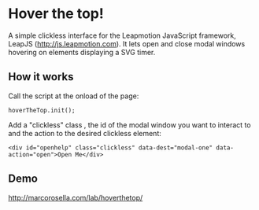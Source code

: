 Hover the top!
=============

A simple clickless interface for the Leapmotion JavaScript framework, LeapJS (http://js.leapmotion.com). It lets open and close modal windows hovering on elements displaying a SVG timer.
 

How it works
-------------------------
Call the script at the onload of the page:
```
hoverTheTop.init();

```
Add a "clickless" class , the id of the modal window you want to interact to and the action to the desired clickless element:

```
<div id="openhelp" class="clickless" data-dest="modal-one" data-action="open">Open Me</div>
```

Demo
-------------------------
http://marcorosella.com/lab/hoverthetop/